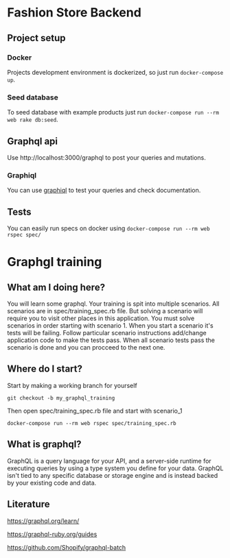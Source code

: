 # Fashion Store Backend

## Project setup
### Docker
Projects development environment is dockerized, so just run `docker-compose up`.
### Seed database
To seed database with example products just run `docker-compose run --rm web rake db:seed`.

## Graphql api
Use http://localhost:3000/graphql to post your queries and mutations.

### Graphiql
You can use [graphiql](http://localhost:3000/graphiql) to test your queries and check documentation.

## Tests
You can easily run specs on docker using `docker-compose run --rm web rspec spec/`

# Graphgl training

## What am I doing here?
You will learn some graphql.
Your training is spit into multiple scenarios. All scenarios are in spec/training_spec.rb file.
But solving a scenario will require you to visit other places in this application.
You must solve scenarios in order starting with scenario 1. When you start a scenario it's tests will be failing.
Follow particular scenario instructions add/change application code to make the tests pass.
When all scenario tests pass the scenario is done and you can procceed to the next one.

## Where do I start?
Start by making a working branch for yourself

`git checkout -b my_graphql_training`

Then open spec/training_spec.rb file and start with scenario_1

`docker-compose run --rm web rspec spec/training_spec.rb`
 
## What is graphql?
GraphQL is a query language for your API, and a server-side runtime for executing queries by using a type system
you define for your data. GraphQL isn't tied to any specific database or storage engine
and is instead backed by your existing code and data.

## Literature
https://graphql.org/learn/

https://graphql-ruby.org/guides

https://github.com/Shopify/graphql-batch
   